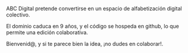 ABC Digital pretende convertirse en un espacio de alfabetización digital colectivo.

El dominio caduca en 9 años, y el código se hospeda en github, lo que permite una edición colaborativa.

Bienvenid@, y si te parece bien la idea, ¡no dudes en colaborar!.
